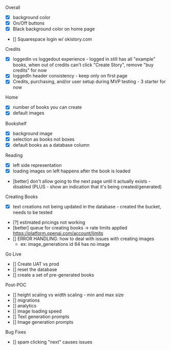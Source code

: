 
Overall
- [x] background color
- [x] On/Off buttons
- [x] Black background color on home page
- [] Squarespace login w/ okistory.com

Credits
- [x] loggedin vs loggedout experience - logged in still has all "example" books, when out of credits can't click "Create Story", remove "buy credits" for now
- [x] loggedIn header consistency - keep only on first page
- [x] Credits, purchasing, and/or user setup during MVP testing - 3 starter for now

Home
- [x] number of books you can create
- [x] default images

Bookshelf
- [x] background image
- [x] selection as books not boxes
- [x] default books as a database column

Reading
- [x] left side representation
- [x] loading images on left happens after the book is loaded
- [better] don't allow going to the next page until it actually exists - disabled (PLUS - show an indication that it's being created/generated)

Creating Books
- [x] text creations not being updated in the database
      - created the bucket, needs to be tested
- [?] estimated pricings not working
- [better] queue for creating books -> rate limits applied https://platform.openai.com/account/limits
- [] ERROR HANDLING: how to deal with issues with creating images
    - ex: image_generations id 64 has no image

Go Live
- [] Create UAT vs prod
- [] reset the database
- [] create a set of pre-generated books


Post-POC
- [] height scaling vs width scaling - min and max size
- [] migrations
- [] analytics
- [] image loading speed
- [] Text generation prompts
- [] Image generation prompts


Bug Fixes
- [] spam clicking "next" causes issues